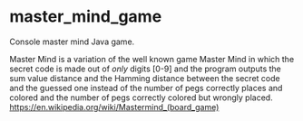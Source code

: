 # master_mind_game
Console master mind Java game.

Master Mind is a variation of the well known game Master Mind in which the secret code is made out of *only* digits [0-9] and the program outputs the sum value distance and the Hamming distance between the secret code and the guessed one instead of the number of pegs correctly places and colored and the number of pegs correctly colored but wrongly placed.
https://en.wikipedia.org/wiki/Mastermind_(board_game)
